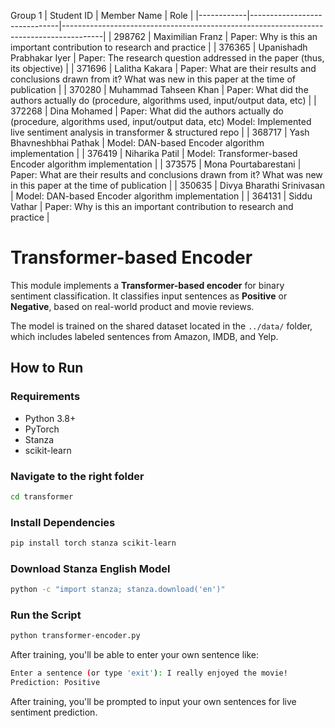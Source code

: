 Group 1
| Student ID | Member Name                  | Role                                                                                   |
|------------|------------------------------|----------------------------------------------------------------------------------------|
| 298762     | Maximilian Franz             | Paper: Why is this an important contribution to research and practice                 |
| 376365     | Upanishadh Prabhakar Iyer    | Paper: The research question addressed in the paper (thus, its objective)             |
| 371696     | Lalitha Kakara               | Paper: What are their results and conclusions drawn from it? What was new in this paper at the time of publication |
| 370280     | Muhammad Tahseen Khan        | Paper: What did the authors actually do (procedure, algorithms used, input/output data, etc) |
| 372268     | Dina Mohamed                 | Paper: What did the authors actually do (procedure, algorithms used, input/output data, etc) Model: Implemented live sentiment analysis in transformer & structured repo |
| 368717     | Yash Bhavneshbhai Pathak     | Model: DAN-based Encoder algorithm implementation                                     |
| 376419     | Niharika Patil               | Model: Transformer-based Encoder algorithm implementation                             |
| 373575     | Mona Pourtabarestani         | Paper: What are their results and conclusions drawn from it? What was new in this paper at the time of publication |
| 350635     | Divya Bharathi Srinivasan    | Model: DAN-based Encoder algorithm implementation                                     |
| 364131     | Siddu Vathar                 | Paper: Why is this an important contribution to research and practice                 |


# Transformer-based Encoder

This module implements a **Transformer-based encoder** for binary sentiment classification. It classifies input sentences as **Positive** or **Negative**, based on real-world product and movie reviews.

The model is trained on the shared dataset located in the `../data/` folder, which includes labeled sentences from Amazon, IMDB, and Yelp.

## How to Run

### Requirements

- Python 3.8+
- PyTorch
- Stanza
- scikit-learn

### Navigate to the right folder

```bash
cd transformer
```

### Install Dependencies

```bash
pip install torch stanza scikit-learn
```

### Download Stanza English Model

```bash
python -c "import stanza; stanza.download('en')"
```

### Run the Script

```bash
python transformer-encoder.py
```

After training, you'll be able to enter your own sentence like:

```bash
Enter a sentence (or type 'exit'): I really enjoyed the movie!
Prediction: Positive
```


After training, you'll be prompted to input your own sentences for live sentiment prediction.
